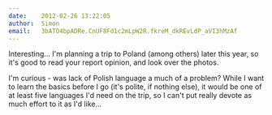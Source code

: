 ```yaml
---
date:    2012-02-26 13:22:05
author:  Simon
email:   3bATO4bpADRe.CnUF8Fd1c2mLpW2R.fkreM_dkREvLdP_aVI3hMzAf
---
```


Interesting... I'm planning a trip to Poland (among others) later this
year, so it's good to read your report opinion, and look over the
photos.

I'm curious - was lack of Polish language a much of a problem? While I
want to learn the basics before I go (it's polite, if nothing else),
it would be one of at least five languages I'd need on the trip, so I
can't put really devote as much effort to it as I'd like...
